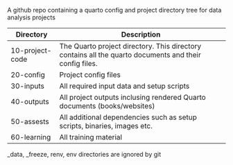A github repo containing a quarto config and project directory tree for data analysis projects

| Directory       | Description                                                                                            |
| --------------- | ------------------------------------------------------------------------------------------------------ |
| 10-project-code | The Quarto project directory. This directory contains all the quarto documents and their config files. |
| 20-config       | Project config files                                                                                   |
| 30-inputs       | All required input data and setup scripts                                                              |
| 40-outputs      | All project outputs inclusing rendered Quarto documents (books/websites)                               |
| 50-assests      | All additional dependencies such as setup scripts, binaries, images etc.                               |
| 60-learning     | All training material                                                                                  |

_data, _freeze, renv, env directories are ignored by git
